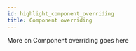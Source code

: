 ```yaml
---
id: highlight_component_overriding
title: Component overriding 
---
```


More on Component overriding goes here
